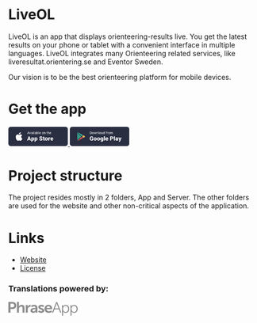 # LiveOL

LiveOL is an app that displays orienteering-results live.
You get the latest results on your phone or tablet with a convenient interface in multiple languages.
LiveOL integrates many Orienteering related services, like liveresultat.orientering.se and Eventor Sweden.

Our vision is to be the best orienteering platform for mobile devices.

# Get the app

<a href="https://itunes.apple.com/us/app/liveol/id1450106846">
    <img class="ios" src="/Website/assets/img/shape/app_btn1.png" alt="Download on the App Store" width="120">
</a>

<a href="https://play.google.com/store/apps/details?id=se.liveol.rn">
    <img class="google" src="/Website/assets/img/shape/app_btn2.png" alt="Download on Google Play" width="120">
</a>

# Project structure

The project resides mostly in 2 folders, App and Server. The other folders are used for the website and other
non-critical aspects of the application.

# Links

* [Website](https://liveol.larsendahl.se/)
* [License](https://creativecommons.org/licenses/by/3.0/)

### Translations powered by:

<a href="https://phraseapp.com/">
    <img src="/App/assets/images/phraseapp.png" width="140" height="28">
</a>
